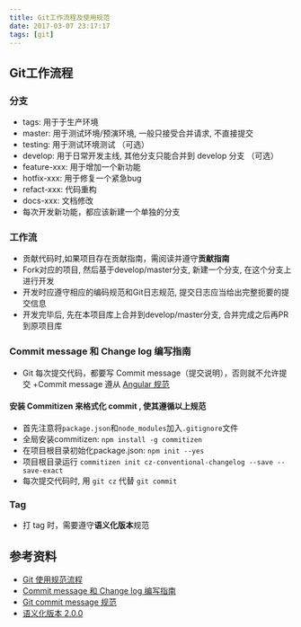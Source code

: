 ```yaml
---
title: Git工作流程及使用规范
date: 2017-03-07 23:17:17
tags: [git]
---
```


## Git工作流程

### 分支
+ tags: 用于于生产环境
+ master: 用于测试环境/预演环境, 一般只接受合并请求, 不直接提交
+ testing: 用于测试环境测试 （可选）
+ develop: 用于日常开发主线, 其他分支只能合并到 develop 分支 （可选）
+ feature-xxx: 用于增加一个新功能
+ hotfix-xxx: 用于修复一个紧急bug
+ refact-xxx: 代码重构
+ docs-xxx: 文档修改
+ 每次开发新功能，都应该新建一个单独的分支

### 工作流

+ 贡献代码时,如果项目存在贡献指南，需阅读并遵守**贡献指南**
+ Fork对应的项目, 然后基于develop/master分支, 新建一个分支, 在这个分支上进行开发
+ 开发时应遵守相应的编码规范和Git日志规范, 提交日志应当给出完整扼要的提交信息
+ 开发完毕后, 先在本项目库上合并到develop/master分支, 合并完成之后再PR到原项目库

### Commit message 和 Change log 编写指南

+ Git 每次提交代码，都要写 Commit message（提交说明），否则就不允许提交
+Commit message 遵从 [Angular 规范](http://blog.cheenwe.cn/2016-04-18/git-commit-message/)

#### 安装 Commitizen 来格式化 commit , 使其遵循以上规范
+ 首先注意将`package.json`和`node_modules`加入`.gitignore`文件
+ 全局安装commitizen:  `npm install -g commitizen`
+ 在项目根目录初始化package.json:  `npm init --yes`
+ 项目根目录运行 `commitizen init cz-conventional-changelog --save --save-exact`
+ 每次提交代码时, 用 `git cz` 代替 `git commit`

### Tag

+ 打 tag 时，需要遵守**语义化版本**规范

## 参考资料
+ [Git 使用规范流程](http://www.ruanyifeng.com/blog/2015/08/git-use-process.html)
+ [Commit message 和 Change log 编写指南](http://www.ruanyifeng.com/blog/2016/01/commit_message_change_log.html)
+ [Git commit message 规范](http://blog.cheenwe.cn/2016-04-18/git-commit-message/)
+ [语义化版本 2.0.0](https://semver.org/lang/zh-CN/)
